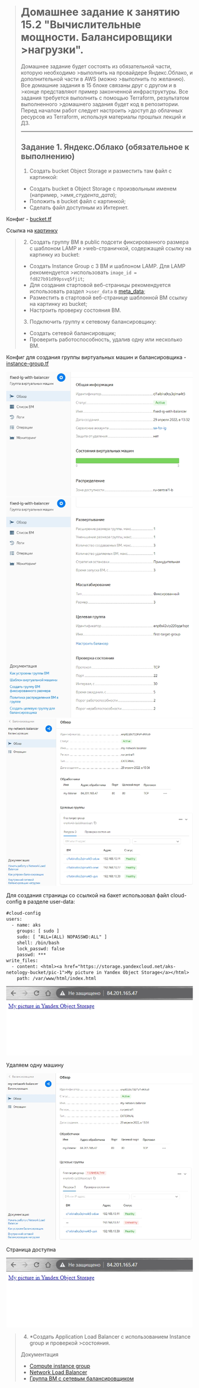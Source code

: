 ># Домашнее задание к занятию 15.2 "Вычислительные мощности. Балансировщики >нагрузки".
>Домашнее задание будет состоять из обязательной части, которую необходимо >выполнить на провайдере Яндекс.Облако, и дополнительной части в AWS (можно >выполнить по желанию). Все домашние задания в 15 блоке связаны друг с другом и в >конце представляют пример законченной инфраструктуры.
>Все задания требуется выполнить с помощью Terraform, результатом выполненного >домашнего задания будет код в репозитории. Перед началом работ следует настроить >доступ до облачных ресурсов из Terraform, используя материалы прошлых лекций и ДЗ.
>
>---
>## Задание 1. Яндекс.Облако (обязательное к выполнению)
>
>1. Создать bucket Object Storage и разместить там файл с картинкой:
>- Создать bucket в Object Storage с произвольным именем (например, >_имя_студента_дата_);
>- Положить в bucket файл с картинкой;
>- Сделать файл доступным из Интернет.

Конфиг - [bucket.tf](..\..\..\terraform\hw-15\bucket.tf)

Сcылка на [картинку](https://storage.yandexcloud.net/aks-netology-bucket/pic-1)

>2. Создать группу ВМ в public подсети фиксированного размера с шаблоном LAMP и >web-страничкой, содержащей ссылку на картинку из bucket:
>- Создать Instance Group с 3 ВМ и шаблоном LAMP. Для LAMP рекомендуется >использовать `image_id = fd827b91d99psvq5fjit`;
>- Для создания стартовой веб-страницы рекомендуется использовать раздел >`user_data` в [meta_data](https://cloud.yandex.ru/docs/compute/concepts/>vm-metadata);
>- Разместить в стартовой веб-странице шаблонной ВМ ссылку на картинку из bucket;
>- Настроить проверку состояния ВМ.
>3. Подключить группу к сетевому балансировщику:
>- Создать сетевой балансировщик;
>- Проверить работоспособность, удалив одну или несколько ВМ.

Конфиг для создания группы виртуальных машин и балансировщика - [instance-group.tf](..\..\..\terraform\hw-15\instance-group.tf)

![ig-1](ig-1.jpg)
![ig-2](ig-2.jpg)
![balancer](balancer.jpg)

Для создания страницы со ссылкой на бакет использовал файл cloud-config в разделе user-data:
```
#cloud-config
users:
  - name: aks
    groups: [ sudo ]
    sudo: [ "ALL=(ALL) NOPASSWD:ALL" ]
    shell: /bin/bash
    lock_passwd: false
    passwd: ***
write_files:
  - content: <html><a href="https://storage.yandexcloud.net/aks-netology-bucket/pic-1">My picture in Yandex Object Storage</a></html>
    path: /var/www/html/index.html
```
![www](www.jpg)

Удаляем одну машину

![balancer-uh](balancer-uh.jpg)

Страница доступна

![www](www.jpg)

>4. *Создать Application Load Balancer с использованием Instance group и проверкой >состояния.
>
>Документация
>- [Compute instance group](https://registry.terraform.io/providers/yandex-cloud/>yandex/latest/docs/resources/compute_instance_group)
>- [Network Load Balancer](https://registry.terraform.io/providers/yandex-cloud/>yandex/latest/docs/resources/lb_network_load_balancer)
>- [Группа ВМ с сетевым балансировщиком](https://cloud.yandex.ru/docs/compute/>operations/instance-groups/create-with-balancer)


